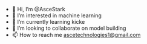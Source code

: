 - 👋 Hi, I’m @AsceStark
- 👀 I’m interested in machine learning
- 🌱 I’m currently learning kicke
- 💞️ I’m looking to collaborate on model building
- 📫 How to reach me ascetechnologies1@gmail.com

<!---
AsceStark/AsceStark is a ✨ special ✨ repository because its `README.md` (this file) appears on your GitHub profile.
You can click the Preview link to take a look at your changes.
--->

